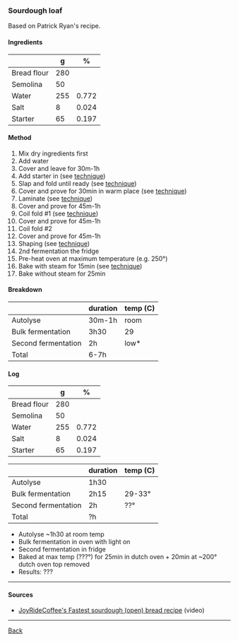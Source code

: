 ### Sourdough loaf

Based on Patrick Ryan's recipe.

#### Ingredients

|             | g   | %      |
| ----------- | --- | ------ |
| Bread flour | 280 |        |
| Semolina    | 50  |        |
| Water       | 255 | 0.772  |
| Salt        | 8   | 0.024  |
| Starter     | 65  | 0.197  |

#### Method

1. Mix dry ingredients first
1. Add water
1. Cover and leave for 30m-1h
1. Add starter in (see [technique](../technique.md))
1. Slap and fold until ready (see [technique](../technique.md))
1. Cover and prove for 30min in warm place (see [technique](../technique.md))
1. Laminate (see [technique](../technique.md))
1. Cover and prove for 45m-1h
1. Coil fold #1 (see [technique](../technique.md))
1. Cover and prove for 45m-1h
1. Coil fold #2
1. Cover and prove for 45m-1h
1. Shaping (see [technique](../technique.md))
1. 2nd fermentation the fridge
1. Pre-heat oven at maximum temperature (e.g. 250°)
1. Bake with steam for 15min (see [technique](../technique.md))
1. Bake without steam for 25min

#### Breakdown

|                     | duration | temp (C) |
| ------------------- | -------- | -------- |
| Autolyse            | 30m-1h   | room     |
| Bulk fermentation   | 3h30     | 29       |
| Second fermentation | 2h       | low*     |
| Total               | 6-7h     |          |

#### Log

|             | g   | %      |
| ----------- | --- | ------ |
| Bread flour | 280 |        |
| Semolina    | 50  |        |
| Water       | 255 | 0.772  |
| Salt        | 8   | 0.024  |
| Starter     | 65  | 0.197  |

|                     | duration | temp (C) |
| ------------------- | -------- | -------- |
| Autolyse            | 1h30     |          |
| Bulk fermentation   | 2h15     | 29-33°   |
| Second fermentation | 2h       | ??°      |
| Total               | ?h       |          |

- Autolyse ~1h30 at room temp
- Bulk fermentation in oven with light on
- Second fermentation in fridge
- Baked at max temp (???°) for 25min in dutch oven + 20min at ~200° dutch oven top removed
- Results: ???

<hr/>

#### Sources

- [JoyRideCoffee's Fastest sourdough (open) bread recipe](https://www.youtube.com/watch?v=20luegVJ-L4) (video)

<hr/>

[Back](../README.md)
